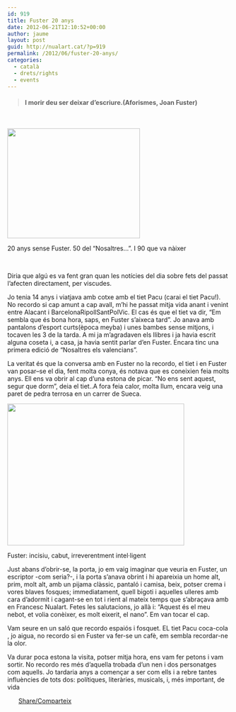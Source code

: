 ```yaml
---
id: 919
title: Fuster 20 anys
date: 2012-06-21T12:10:52+00:00
author: jaume
layout: post
guid: http://nualart.cat/?p=919
permalink: /2012/06/fuster-20-anys/
categories:
  - català
  - drets/rights
  - events
---
```

> #### **I morir deu ser deixar d’escriure.(Aforismes, Joan Fuster)**

&nbsp;

<img title="JOAN-FUSTER-ANY" src="http://nualart.cat/wp-content/uploads/2012/06/JOAN-FUSTER-ANY-300x248.jpg" alt="" width="300" height="248" />

20 anys sense Fuster. 50 del “Nosaltres…”. I 90 que va nàixer

&nbsp;

Diria que algú es va fent gran quan les notícies del dia sobre fets del passat l’afecten directament, per viscudes.

Jo tenia 14 anys i viatjava amb cotxe amb el tiet Pacu (carai el tiet Pacu!). No recordo si cap amunt a cap avall, m’hi he passat mitja vida anant i venint entre Alacant i BarcelonaRipollSantPolVic. El cas és que el tiet va dir, “Em sembla que és bona hora, saps, en Fuster s’aixeca tard”. Jo anava amb pantalons d’esport curts(època meyba) i unes bambes sense mitjons, i tocaven les 3 de la tarda. A mi ja m’agradaven els llibres i ja havia escrit alguna coseta i, a casa, ja havia sentit parlar d’en Fuster. Encara tinc una primera edició de “Nosaltres els valencians”.

La veritat és que la conversa amb en Fuster no la recordo, el tiet i en Fuster van posar–se el dia, fent molta conya, és notava que es coneixien feia molts anys. Ell ens va obrir al cap d’una estona de picar. “No ens sent aquest, segur que dorm”, deia el tiet..A fora feia calor, molta llum, encara veig una paret de pedra terrosa en un carrer de Sueca.

<a href="http://nualart.cat/wp-content/uploads/2012/06/joan-fuster1.jpg" onclick="_gaq.push(['_trackEvent', 'outbound-article', 'http://nualart.cat/wp-content/uploads/2012/06/joan-fuster1.jpg', '']);" ><img title="joan-fuster1" src="http://nualart.cat/wp-content/uploads/2012/06/joan-fuster1.jpg" alt="" width="400" height="320" /></a>

Fuster: incisiu, cabut, irreverentment intel·ligent

Just abans d’obrir-se, la porta, jo em vaig imaginar que veuria en Fuster, un escriptor -com seria?-, i la porta s’anava obrint i hi apareixia un home alt, prim, molt alt, amb un pijama clàssic, pantaló i camisa, beix, potser crema i vores blaves fosques; immediatament, quell bigoti i aquelles ulleres amb cara d’adormit i cagant-se en tot i rient al mateix temps que s’abraçava amb en Francesc Nualart. Fetes les salutacions, jo allà i: “Aquest és el meu nebot, et volia conèixer, es molt eixerit, el nano”. Em van tocar el cap.

Vam seure en un saló que recordo espaiós i fosquet. EL tiet Pacu coca-cola , jo aigua, no recordo si en Fuster va fer-se un cafè, em sembla recordar-ne la olor.

Va durar poca estona la visita, potser mitja hora, ens vam fer petons i vam sortir. No recordo res més d’aquella trobada d’un nen i dos personatges com aquells. Jo tardaria anys a començar a ser com ells i a rebre tantes influències de tots dos: polítiques, literàries, musicals, i, més important, de vida

<div class="addtoany_share_save_container addtoany_content_bottom">
  <div class="a2a_kit a2a_kit_size_32 addtoany_list a2a_target" id="wpa2a_78">
    <a href="https://www.addtoany.com/share" onclick="_gaq.push(['_trackEvent', 'outbound-article', 'https://www.addtoany.com/share', 'Share/Comparteix']);" class="a2a_dd addtoany_share_save"  style="background:url(http://nualart.cat/wp-content/plugins/add-to-any/share_16_16.png) no-repeat scroll 4px 0px;padding:0 0 0 25px;display:inline-block;height:16px;vertical-align:middle"><span>Share/Comparteix</span></a>
  </div>
</div>